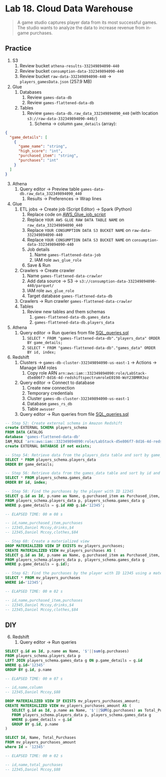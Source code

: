 # Lab 18. Cloud Data Warehouse
> A game studio captures player data from its most successful games. 
> The studio wants to analyze the data to increase revenue from in-game purchases. 

## Practice
1. S3
   1. Review bucket `athena-results-332349894090-440`
   2. Review bucket `consumption-data-332349894090-440`
   3. Review bucket `raw-data-332349894090-440` -> `players_gamesData.json` (257.9 MB)
2. Glue
   1. Databases
      1. Review `games-data-db`
      2. Review `games-flattened-data-db`
   2. Tables
      1. Review `games-data-db.raw_data_332349894090_440` (with location `s3://raw-data-332349894090-440/`)
         1. Schema -> column `game_details` (array):
```json
{
  "game_details": [
    {
      "game_name": "string",
      "high_score": "int",
      "purchased_item": "string",
      "purchases": "int"
    }
  ]
}
```

3. Athena
   1. Query editor -> Preview table `games-data-db.raw_data_332349894090_440`
      1. Results -> Preferences -> Wrap lines
4. Glue
   1. ETL jobs -> Create job (Script Editor) -> Spark (Python)
      1. Replace code on [AWS_Glue_job_script](AWS_Glue_job_script.py)
      2. Replace `YOUR AWS GLUE RAW DATA TABLE NAME` on `raw_data_332349894090_440`
      3. Replace `YOUR CONSUMPTION DATA S3 BUCKET NAME` on `raw-data-332349894090-440`
      4. Replace `YOUR CONSUMPTION DATA S3 BUCKET NAME` on `consumption-data-332349894090-440`
      5. Job details
         1. Name `games-flattened-data-job`
         2. IAM role `aws_glue_role`
      6. Save & Run
   2. Crawlers -> Create crawler 
      1. Name `games-flattened-data-crawler`
      2. Add data source -> S3 -> `s3://consumption-data-332349894090-440/parquet/`
      3. IAM role `aws_glue_role`
      4. Target database `games-flattened-data-db`
   3. Crawlers -> Run crawler `games-flattened-data-crawler`
   4. Tables
      1. Review new tables and them schemas
         1. `games-flattened-data-db.games_data`
         2. `games-flattened-data-db.players_data`
5. Athena
   1. Query editor -> Run queries from file [SQL_queries.sql](SQL_queries.sql)
      1. `SELECT * FROM "games-flattened-data-db"."players_data" ORDER BY game_details;`
      2. `SELECT * FROM "games-flattened-data-db"."games_data" ORDER BY id, index;`
6. Redshift
   1. Clusters -> `games-db-cluster-332349894090-us-east-1` -> Actions -> Manage IAM roles
      1. Copy role ARN `arn:aws:iam::332349894090:role/LabStack-d5e806f7-8d16-4d-redshiftspectrumroleE0198-WoY23BMRR3oz`
   2. Query editor -> Connect to database
         1. Create new connection
         2. Temporary credentials
         3. Cluster `games-db-cluster-332349894090-us-east-1`
         4. Database `games_rs_db`
         5. Table `awsuser`
   3. Query editor -> Run queries from file [SQL_queries.sql](SQL_queries.sql)

```sql
-- Step 52: Create external schema in Amazon Redshift
create EXTERNAL SCHEMA players_schema
FROM DATA CATALOG
database 'games-flattened-data-db'
IAM_ROLE 'arn:aws:iam::332349894090:role/LabStack-d5e806f7-8d16-4d-redshiftspectrumroleE0198-WoY23BMRR3oz'
create EXTERNAL DATABASE if not exists;
```

```sql
-- Step 54: Retrieve data from the players_data table and sort by game_details
SELECT * FROM players_schema.players_data
ORDER BY game_details;
```

```sql
-- Step 56: Retrieve data from the games_data table and sort by id and index
SELECT * FROM players_schema.games_data
ORDER BY id, index;
```

```sql
-- Step 58: Find the purchases by the player with ID 12345
SELECT g.id as Id, p.name as Name, g.purchased_item as Purchased_item, '$'||g.purchases as Purchases
FROM players_schema.players_data p, players_schema.games_data g
WHERE p.game_details = g.id AND g.id='12345'; 

-- ELAPSED TIME: 00 m 08 s

-- id,name,purchased_item,purchases
-- 12345,Daniel Mccoy,drinks,$4
-- 12345,Daniel Mccoy,clothes,$84
```

```sql
-- Step 60: Create a materialized view
DROP MATERIALIZED VIEW IF EXISTS mv_players_purchases;
CREATE MATERIALIZED VIEW mv_players_purchases AS (
SELECT g.id as Id, p.name as Name, g.purchased_item as Purchased_item, '$'||g.purchases as Purchases
FROM players_schema.players_data p, players_schema.games_data g
WHERE p.game_details = g.id); 
```

```sql
-- Step 62: Find the purchases by the player with ID 12345 using a materialized view
SELECT * FROM mv_players_purchases
WHERE id='12345';

-- ELAPSED TIME: 00 m 02 s

-- id,name,purchased_item,purchases
-- 12345,Daniel Mccoy,drinks,$4
-- 12345,Daniel Mccoy,clothes,$84
```

## DIY
6. Redshift
   1. Query editor -> Run queries

```sql
SELECT g.id as Id, p.name as Name, '$'||sum(g.purchases)
FROM players_schema.players_data p
LEFT JOIN players_schema.games_data g ON p.game_details = g.id
WHERE g.id='12345'
GROUP BY g.id, p.name

-- ELAPSED TIME: 00 m 07 s

-- id,name,column
-- 12345,Daniel Mccoy,$88
```

```sql
DROP MATERIALIZED VIEW IF EXISTS mv_players_purchases_amount;
CREATE MATERIALIZED VIEW mv_players_purchases_amount AS (
   SELECT g.id as Id, p.name as Name, '$'||SUM(g.purchases) as Total_Purchases
   FROM players_schema.players_data p, players_schema.games_data g
   WHERE p.game_details = g.id 
   GROUP BY g.id, p.name
)
```

```sql
SELECT Id, Name, Total_Purchases
FROM mv_players_purchases_amount
where Id = '12345'

-- ELAPSED TIME: 00 m 02 s

-- id,name,total_purchases
-- 12345,Daniel Mccoy,$88
```